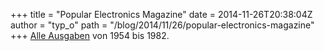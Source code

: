+++
title = "Popular Electronics Magazine"
date = 2014-11-26T20:38:04Z
author = "typ_o"
path = "/blog/2014/11/26/popular-electronics-magazine"
+++
[Alle
Ausgaben](https://www.americanradiohistory.com/Popular-Electronics-Guide.htm)
von 1954 bis 1982.
